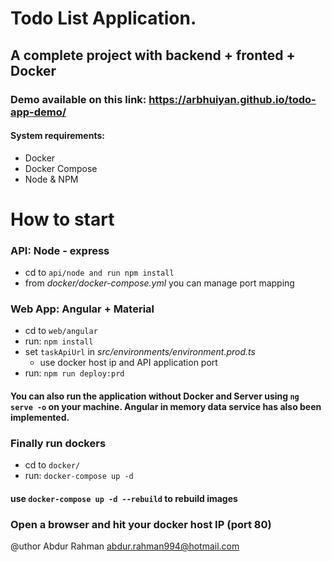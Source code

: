 # Todo List Application. 
## A complete project with backend + fronted + Docker

### Demo available on this link: https://arbhuiyan.github.io/todo-app-demo/

#### System requirements:
* Docker
* Docker Compose
* Node & NPM

# How to start
### API: Node - express
* cd to `api/node and run npm install`
* from *docker/docker-compose.yml* you can manage port mapping
### Web App: Angular + Material
* cd to `web/angular`
* run: `npm install `
* set `taskApiUrl` in *src/environments/environment.prod.ts*
    - use docker host ip and API application port
* run: `npm run deploy:prd`
#### You can also run the application without Docker and Server using `ng serve -o` on your machine. Angular in memory data service has also been implemented.
### Finally run dockers
 - cd to `docker/`
 - run: `docker-compose up -d`

#### use `docker-compose up -d --rebuild` to rebuild images

### Open a browser and hit your docker host IP (port 80)




@uthor Abdur Rahman abdur.rahman994@hotmail.com
